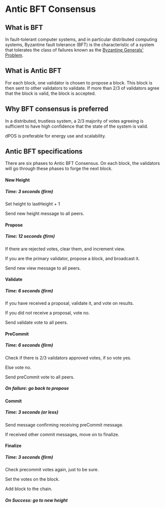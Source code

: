 # Antic BFT Consensus

## What is BFT

In fault-tolerant computer systems, and in particular distributed computing systems, Byzantine fault tolerance (BFT) is the characteristic of a system that tolerates the class of failures known as the [Byzantine Generals' Problem](https://en.wikipedia.org/wiki/Byzantine_fault_tolerance).

## What is Antic BFT

For each block, one validator is chosen to propose a block.  This block is then sent to other validators to validate.  If more than 2/3 of validators agree that the block is valid, the block is accepted.

## Why BFT consensus is preferred

In a distributed, trustless system, a 2/3 majority of votes agreeing is sufficient to have high confidence that the state of the system is valid.

dPOS is preferable for energy use and scalability.

## Antic BFT specifications

There are six phases to Antic BFT Consensus.  On each block, the validators will go through these phases to forge the next block.

#### New Height
##### Time: 3 seconds (firm)
Set height to lastHeight + 1

Send new height message to all peers.

#### Propose
##### Time: 12 seconds (firm)

If there are rejected votes, clear them, and increment view.

If you are the primary validator, propose a block, and broadcast it.

Send new view message to all peers.

#### Validate
##### Time: 6 seconds (firm)

If you have received a proposal, validate it, and vote on results.

If you did not receive a proposal, vote no.

Send validate vote to all peers.

#### PreCommit
##### Time: 6 seconds (firm)

Check if there is 2/3 validators approved votes, if so vote yes.

Else vote no.

Send preCommit vote to all peers.

##### On failure: go back to propose

#### Commit
##### Time: 3 seconds (or less)

Send message confirming receiving preCommit message.

If received other commit messages, move on to finalize.

#### Finalize
##### Time: 3 seconds (firm)

Check precommit votes again, just to be sure.

Set the votes on the block.

Add block to the chain.

##### On Success: go to new height
